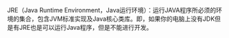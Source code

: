 JRE（Java Runtime Environment，Java运行环境）：运行JAVA程序所必须的环境的集合，包含JVM标准实现及Java核心类库。即，如果你的电脑上没有JDK但是有JRE也是可以运行Java程序，但是不能进行开发。

